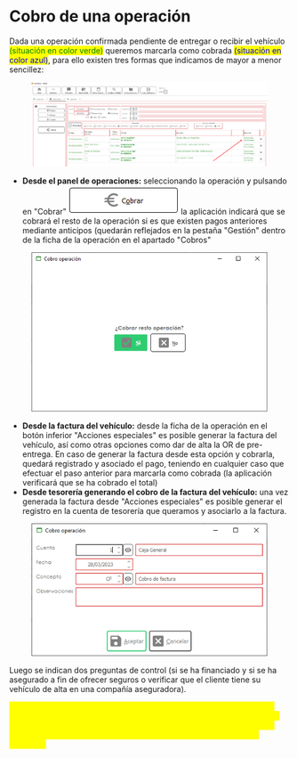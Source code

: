 # Cobro de una operación

Dada una operación confirmada pendiente de entregar o recibir el vehículo <mark style="color:green;">(situación en color verde)</mark> queremos marcarla como cobrada <mark style="color:blue;">(situación en color azul)</mark>, para ello existen tres formas que indicamos de mayor a menor sencillez:

<figure><img src="../../../../.gitbook/assets/imagen (11).png" alt=""><figcaption></figcaption></figure>

* **Desde el panel de operaciones:** seleccionando la operación y pulsando en "Cobrar" ![](<../../../../.gitbook/assets/imagen (10).png>) la aplicación indicará que se cobrará el resto de la operación si es que existen pagos anteriores mediante anticipos (quedarán reflejados en la pestaña "Gestión" dentro de la ficha de la operación en el apartado "Cobros"

<figure><img src="../../../../.gitbook/assets/imagen (19).png" alt=""><figcaption></figcaption></figure>

* **Desde la factura del vehículo:** desde la ficha de la operación en el botón inferior "Acciones especiales" es posible generar la factura del vehículo, así como otras opciones como dar de alta la OR de pre-entrega. En caso de generar la factura desde esta opción y cobrarla, quedará registrado y asociado el pago, teniendo en cualquier caso que efectuar el paso anterior para marcarla como cobrada (la aplicación verificará que se ha cobrado el total)
* **Desde tesorería generando el cobro de la factura del vehículo:** una vez generada la factura desde "Acciones especiales" es posible generar el registro en la cuenta de tesorería que queramos y asociarlo a la factura.

<figure><img src="../../../../.gitbook/assets/imagen (14).png" alt=""><figcaption></figcaption></figure>

Luego se indican dos preguntas de control (si se ha financiado y si se ha asegurado a fin de ofrecer seguros o verificar que el cliente tiene su vehículo de alta en una compañía aseguradora).

<mark style="color:yellow;">**\*\*\* El cobro de una operación genera una orden de reparación de pre-entrega automáticamente (es posible darla de alta antes de cobrar para ejecutar pedidos asociados a la OR más rápidamente, usando el botón dentro de la operación "Acciones especiales" > "Crear OR de pre-entrega")**</mark>
